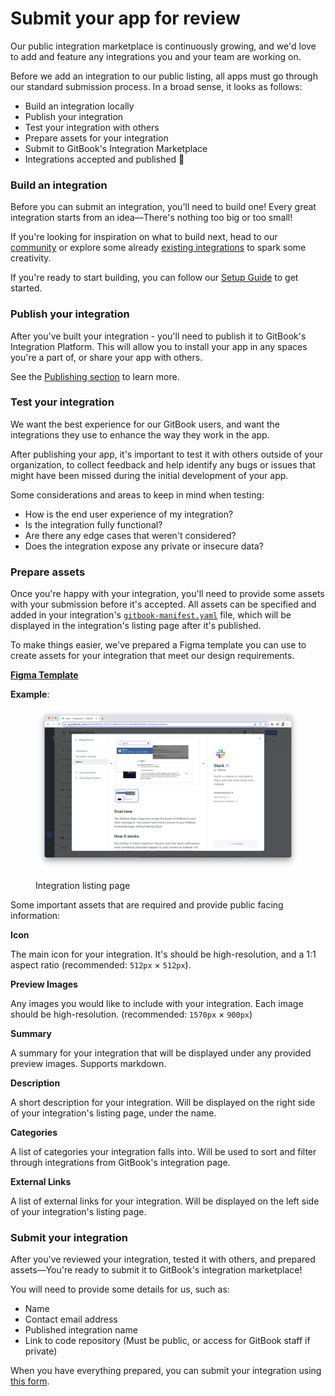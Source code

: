 # Submit your app for review

Our public integration marketplace is continuously growing, and we'd love to add and feature any integrations you and your team are working on.

Before we add an integration to our public listing, all apps must go through our standard submission process. In a broad sense, it looks as follows:&#x20;

* Build an integration locally
* Publish your integration
* Test your integration with others
* Prepare assets for your integration
* Submit to GitBook's Integration Marketplace
* Integrations accepted and published :tada:

### Build an integration

Before you can submit an integration, you'll need to build one! Every great integration starts from an idea—There's nothing too big or too small!&#x20;

If you're looking for inspiration on what to build next, head to our [community](https://github.com/GitbookIO/community) or explore some already [existing integrations](https://www.gitbook.com/integrations) to spark some creativity.

If you're ready to start building, you can follow our [Setup Guide](../getting-started/setup-guide.md) to get started.

### Publish your integration

After you've built your integration - you'll need to publish it to GitBook's Integration Platform. This will allow you to install your app in any spaces you're a part of, or share your app with others.&#x20;

See the [Publishing section](../getting-started/publishing.md) to learn more.

### Test your integration

We want the best experience for our GitBook users, and want the integrations they use to enhance the way they work in the app.&#x20;

After publishing your app, it's important to test it with others outside of your organization, to collect feedback and help identify any bugs or issues that might have been missed during the initial development of your app.

Some considerations and areas to keep in mind when testing:

* How is the end user experience of my integration?
* Is the integration fully functional?
* Are there any edge cases that weren't considered?
* Does the integration expose any private or insecure data?

### Prepare assets

Once you're happy with your integration, you'll need to provide some assets with your submission before it's accepted. All assets can be specified and added in your integration's [`gitbook-manifest.yaml`](../integrations/configurations.md) file, which will be displayed in the integration's listing page after it's published.

To make things easier, we've prepared a Figma template you can use to create assets for your integration that meet our design requirements.

[**Figma Template**](https://www.figma.com/file/9FCuynZip3iJnlu0zB80ve/GitBook---Integrations-Template/duplicate)

**Example**:

<figure><img src="../.gitbook/assets/Screenshot 2023-05-04 at 14.51.08.png" alt=""><figcaption><p>Integration listing page</p></figcaption></figure>

Some important assets that are required and provide public facing information:

**Icon**

The main icon for your integration. It's should be high-resolution, and a 1:1 aspect ratio (recommended: `512px` × `512px`).

**Preview Images**

Any images you would like to include with your integration. Each image should be high-resolution. (recommended: `1570px` × `900px`)

**Summary**

A summary for your integration that will be displayed under any provided preview images. Supports markdown.

**Description**

A short description for your integration. Will be displayed on the right side of your integration's listing page, under the name.

**Categories**

A list of categories your integration falls into. Will be used to sort and filter through integrations from GitBook's integration page.

**External Links**

A list of external links for your integration. Will be displayed on the left side of your integration's listing page.

### Submit your integration

After you've reviewed your integration, tested it with others, and prepared assets—You're ready to submit it to GitBook's integration marketplace!&#x20;

You will need to provide some details for us, such as:&#x20;

* Name
* Contact email address
* Published integration name
* Link to code repository (Must be public, or access for GitBook staff if private)

When you have everything prepared, you can submit your integration using [this form](https://forms.gle/SXBdguvquFsCUtDX8).

